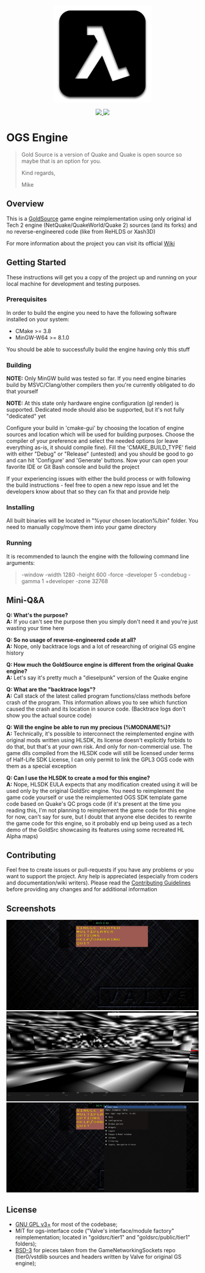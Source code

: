 <p align="center">
	<a href="https://gitlab.com/BlackPhrase/OGS"><img width="256" heigth="256" src="./docs/OGSLogo512x512.png?raw=true" alt="OGS Logo"/></a>
</p>

<p align="center">
	<a href="https://ci.appveyor.com/project/BlackPhrase/OGS">
		<img src="https://ci.appveyor.com/api/projects/status/gitlab/BlackPhrase/OGS?svg=true"/>
	</a>
	<a href="https://codeclimate.com/gitlab/BlackPhrase/OGS/issues">
		<img src="https://img.shields.io/codeclimate/issues/gitlab/BlackPhrase/OGS.svg"/>
	</a>
</p>

# OGS Engine

>Gold Source is a version of Quake and Quake is open source so maybe that is an option for you.
>
>Kind regards,
>
>Mike

## Overview

This is a [GoldSource](https://en.wikipedia.org/wiki/GoldSrc) game engine reimplementation using only original id Tech 2 engine (NetQuake/QuakeWorld/Quake 2) sources (and 
its forks) and no reverse-engineered code (like from ReHLDS or Xash3D)

For more information about the project you can visit its official [Wiki](./wiki)

## Getting Started

These instructions will get you a copy of the project up and running on your local machine for development and testing purposes. 

### Prerequisites

In order to build the engine you need to have the following software installed on your system:
* CMake >= 3.8
* MinGW-W64 >= 8.1.0

You should be able to successfully build the engine having only this stuff

### Building

**NOTE:** Only MinGW build was tested so far. If you need engine binaries build by MSVC/Clang/other compilers then you're currently obligated to do that 
yourself

**NOTE:** At this state only hardware engine configuration (gl render) is supported. Dedicated mode should also be supported, but it's not fully "dedicated" yet

Configure your build in 'cmake-gui' by choosing the location of engine sources and location which will be used for building purposes. Choose the compiler of your 
preference and select the needed options (or leave everything as-is, it should compile fine). Fill the 'CMAKE_BUILD_TYPE' field with either "Debug" or "Release" 
(untested) and you should be good to go and can hit 'Configure' and 'Generate' buttons. Now your can open your favorite IDE or Git Bash console and build the project

If your experiencing issues with either the build process or with following the build instructions - feel free to open a new repo issue and let the developers know 
about that so they can fix that and provide help

### Installing

All built binaries will be located in "%your chosen location%/bin" folder. You need to manually copy/move them into your game directory

### Running

It is recommended to launch the engine with the following command line arguments:

>-window -width 1280 -height 600 -force -developer 5 -condebug -gamma 1 +developer -zone 32768

## Mini-Q&A

**Q: What's the purpose?**  
**A:** If you can't see the purpose then you simply don't need it and you're just wasting your time here

**Q: So no usage of reverse-engineered code at all?**  
**A:** Nope, only backtrace logs and a lot of researching of original GS engine history

**Q: How much the GoldSource engine is different from the original Quake engine?**  
**A:** Let's say it's pretty much a "dieselpunk" version of the Quake engine

**Q: What are the "backtrace logs"?**  
**A:** Call stack of the latest called program functions/class methods before crash of the program. 
This information allows you to see which function caused the crash and its location in source code. 
(Backtrace logs don't show you the actual source code)

**Q: Will the engine be able to run my precious (%MODNAME%)?**  
**A:** Technically, it's possible to interconnect the reimplemented engine with original mods written 
using HLSDK, its license doesn't explicitly forbids to do that, but that's at your own risk. And only for non-commercial use. 
The game dlls compiled from the HLSDK code will still be licensed under terms of Half-Life SDK License, I can only permit to link 
the GPL3 OGS code with them as a special exception

**Q: Can I use the HLSDK to create a mod for this engine?**  
**A:** Nope, HLSDK EULA expects that any modification created using it will be used only by the original 
GoldSrc engine. You need to reimplement the game code yourself or use the reimplemented OGS SDK template game code based on Quake's QC progs code 
(if it's present at the time you reading this, I'm not planning to reimplement the game code for this engine for now, can't say for sure, but 
I doubt that anyone else decides to rewrite the game code for this engine, so it probably end up being used as a tech demo of the GoldSrc 
showcasing its features using some recreated HL Alpha maps)

## Contributing

Feel free to create issues or pull-requests if you have any problems or you want to support the project. 
Any help is appreciated (especially from coders and documentation/wiki writers). 
Please read the [Contributing Guidelines](CONTRIBUTING.md) before providing any changes and for additional information

## Screenshots

![Menu Test](docs/ogs-menu-test3.png)
![Map Test](docs/ogs-map-test2.png)
![ImGui Test](docs/ogs-imgui-test.png)

## License

* [GNU GPL v3+](LICENSE) for most of the codebase;  
* MIT for ogs-interface code ("Valve's interface/module factory" reimplementation; located in "goldsrc/tier1" and "goldsrc/public/tier1" folders);  
* [BSD-3](https://github.com/ValveSoftware/GameNetworkingSockets/blob/master/LICENSE) for pieces taken from the GameNetworkingSockets repo (tier0/vstdlib sources and headers written by Valve for original GS engine);